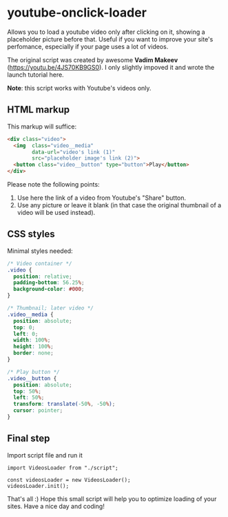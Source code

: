 # youtube-onclick-loader
Allows you to load a youtube video only after clicking on it, showing a placeholder picture before that. Useful if you want to improve your site's perfomance, especially if your page uses a lot of videos.

The original script was created by awesome **Vadim Makeev** (https://youtu.be/4JS70KB9GS0). I only slightly impoved it and wrote the launch tutorial here.

**Note**: this script works with Youtube's videos only.

## HTML markup
This markup will suffice:
```HTML
<div class="video">
  <img  class="video__media" 
        data-url="video's link (1)"
        src="placeholder image's link (2)">
  <button class="video__button" type="button">Play</button>
</div>
```
Please note the following points:
1. Use here the link of a video from Youtube's "Share" button.
2. Use any picture or leave it blank (in that case the original thumbnail of a video will be used instead).

## CSS styles
Minimal styles needed:
```CSS
/* Video container */
.video {
  position: relative;
  padding-bottom: 56.25%;
  background-color: #000;
}

/* Thumbnail; later video */
.video__media {
  position: absolute;
  top: 0;
  left: 0;
  width: 100%;
  height: 100%;
  border: none;
}

/* Play button */
.video__button {
  position: absolute;
  top: 50%;
  left: 50%;
  transform: translate(-50%, -50%);
  cursor: pointer;
}
```

## Final step
Import script file and run it
```JS
import VideosLoader from "./script";

const videosLoader = new VideosLoader();
videosLoader.init();
```

That's all :) Hope this small script will help you to optimize loading of your sites. Have a nice day and coding!
